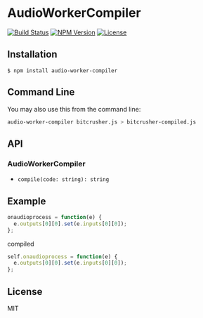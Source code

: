 # AudioWorkerCompiler
[![Build Status](http://img.shields.io/travis/mohayonao/audio-worker-compiler.svg?style=flat-square)](https://travis-ci.org/mohayonao/audio-worker-compiler)
[![NPM Version](http://img.shields.io/npm/v/audio-worker-compiler.svg?style=flat-square)](https://www.npmjs.org/package/audio-worker-compiler)
[![License](http://img.shields.io/badge/license-MIT-brightgreen.svg?style=flat-square)](http://mohayonao.mit-license.org/)

## Installation

```
$ npm install audio-worker-compiler
```

## Command Line

You may also use this from the command line:

```bash
audio-worker-compiler bitcrusher.js > bitcrusher-compiled.js
```

## API
### AudioWorkerCompiler
- `compile(code: string): string`

## Example

```js
onaudioprocess = function(e) {
  e.outputs[0][0].set(e.inputs[0][0]);
};
```

compiled

```js
self.onaudioprocess = function(e) {
  e.outputs[0][0].set(e.inputs[0][0]);
};
```

## License

MIT
